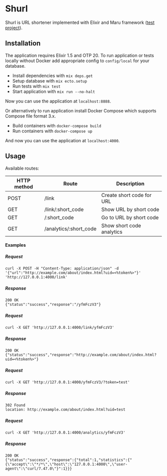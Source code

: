 # Shurl

Shurl is URL shortener implemented with Elixir and Maru framework ([test project](TASK.md)).

## Installation

The application requires Elixir 1.5 and OTP 20.
To run application or tests locally without Docker add appropriate config to `config/local` for your database.

* Install dependencies with `mix deps.get`
* Setup database with `mix ecto.setup`
* Run tests with `mix test`
* Start application with `mix run --no-halt`

Now you can use the application at `localhost:8888`.

Or alternatively to run application install Docker Compose which supports Compose file format 3.x. 

* Build containers with `docker-compose build`
* Run containers with `docker-compose up`

And now you can use the application at `localhost:4000`.

## Usage

Available routes:

HTTP method | Route                  | Description
----------- | ---------------------- | -------------------------
POST        | /link                  | Create short code for URL
GET         | /link/:short_code      | Show URL by short code
GET         | /:short_code           | Go to URL by short code
GET         | /analytics/:short_code | Show short code analytics

#### Examples

##### Request

```
curl -X POST -H "Content-Type: application/json" -d '{"url":"http://example.com/about/index.html?uid=<%token%>"}' 'http://127.0.0.1:4000/link'
```

##### Response
```
200 OK
{"status":"success","response":"/yfmFczV3"}
```

##### Request

```
curl -X GET 'http://127.0.0.1:4000/link/yfmFczV3'
```

##### Response
```
200 OK
{"status":"success","response":"http://example.com/about/index.html?uid=<%token%>"}
```

##### Request

```
curl -X GET 'http://127.0.0.1:4000/yfmFczV3/?token=test'
```

##### Response
```
302 Found
location: http://example.com/about/index.html?uid=test
```

##### Request

```
curl -X GET 'http://127.0.0.1:4000/analytics/yfmFczV3'
```

##### Response
```
200 OK
{"status":"success","response":{"total":1,"statistics":{"{\"accept\":\"*/*\",\"host\":\"127.0.0.1:4000\",\"user-agent\":\"curl/7.47.0\"}":1}}}
```
